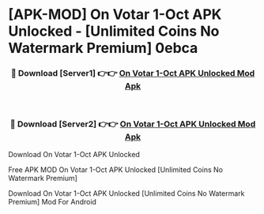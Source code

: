# [APK-MOD] On Votar 1-Oct APK Unlocked - [Unlimited Coins No Watermark Premium] 0ebca



<div align="center">
<h3>🔴 Download [Server1] 👉👉 <a href="https://momento.my/?title=On_Votar_1-Oct_APK_Unlocked">On Votar 1-Oct APK Unlocked Mod Apk</a></h3><br>

<h3>🔴 Download [Server2] 👉👉 <a href="https://momento.my/?title=On_Votar_1-Oct_APK_Unlocked">On Votar 1-Oct APK Unlocked Mod Apk</a></h3>
</div>



Download On Votar 1-Oct APK Unlocked 

Free APK MOD On Votar 1-Oct APK Unlocked [Unlimited Coins No Watermark Premium]

Download On Votar 1-Oct APK Unlocked [Unlimited Coins No Watermark Premium] Mod For Android
